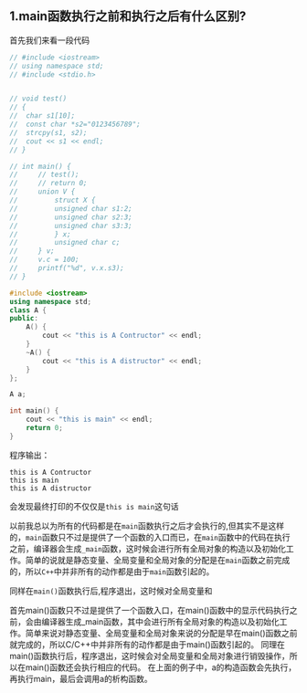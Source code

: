 ## 1.main函数执行之前和执行之后有什么区别?

首先我们来看一段代码

```cpp
// #include <iostream>
// using namespace std;
// #include <stdio.h>


// void test() 
// { 
//  char s1[10]; 
//  const char *s2="0123456789";
//  strcpy(s1, s2); 
//  cout << s1 << endl;
// }

// int main() {
//     // test();
//     // return 0;
//     union V {
//         struct X {
//         unsigned char s1:2;
//         unsigned char s2:3;
//         unsigned char s3:3;
//         } x;
//         unsigned char c;
//     } v;
//     v.c = 100;
//     printf("%d", v.x.s3);
// }

#include <iostream>
using namespace std;
class A {
public:
    A() {
        cout << "this is A Contructor" << endl;
    }
    ~A() {
        cout << "this is A distructor" << endl;
    }
};

A a;

int main() {
    cout << "this is main" << endl;
    return 0;
}
```

程序输出：

```
this is A Contructor
this is main
this is A distructor
```
会发现最终打印的不仅仅是`this is main`这句话

以前我总以为所有的代码都是在`main`函数执行之后才会执行的,但其实不是这样的，`main`函数只不过是提供了一个函数的入口而已，在`main`函数中的代码在执行之前，编译器会生成`_main`函数，这时候会进行所有全局对象的构造以及初始化工作。简单的说就是静态变量、全局变量和全局对象的分配是在`main`函数之前完成的，所以`C++`中并非所有的动作都是由于`main`函数引起的。

同样在`main()`函数执行后,程序退出，这时候对全局变量和

首先main()函数只不过是提供了一个函数入口，在main()函数中的显示代码执行之前，会由编译器生成_main函数，其中会进行所有全局对象的构造以及初始化工作。简单来说对静态变量、全局变量和全局对象来说的分配是早在main()函数之前就完成的，所以C/C++中并非所有的动作都是由于main()函数引起的。 
同理在main()函数执行后，程序退出，这时候会对全局变量和全局对象进行销毁操作，所以在main()函数还会执行相应的代码。 
在上面的例子中，a的构造函数会先执行，再执行main，最后会调用a的析构函数。